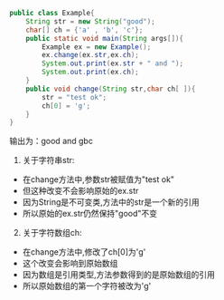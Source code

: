 ```java
public class Example{
	String str = new String("good");
	char[] ch = {'a' , 'b', 'c'};
	public static void main(String args[]){
		Example ex = new Example();
		ex.change(ex.str,ex.ch);
		System.out.print(ex.str + " and ");
		System.out.print(ex.ch);
	}
	public void change(String str,char ch[ ]){
		str = "test ok";
		ch[0] = 'g';
	}
}
```

输出为：good and gbc

1. 关于字符串str:  
- 在change方法中,参数str被赋值为"test ok"  
- 但这种改变不会影响原始的ex.str  
- 因为String是不可变类,方法中的str是一个新的引用  
- 所以原始的ex.str仍然保持"good"不变  
  
2. 关于字符数组ch:  
- 在change方法中,修改了ch[0]为'g'  
- 这个改变会影响到原始数组  
- 因为数组是引用类型,方法参数得到的是原始数组的引用  
- 所以原始数组的第一个字符被改为'g'

